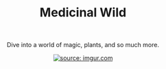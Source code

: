 <h1 align="center">Medicinal Wild</h1> <br>

<p align="center">
  Dive into a world of magic, plants, and so much more.
</p>

<p align="center">
    <a href="https://imgur.com/oeJNRkW"><img src="https://i.imgur.com/oeJNRkW.png" title="source: imgur.com" /></a>
</p>